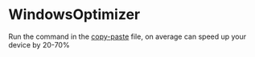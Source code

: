 # WindowsOptimizer
Run the command in the [copy-paste](https://raw.githubusercontent.com/AnxinCanada/WindowsOptimizer/main/windows_optimizer.copy-paste) file, on average can speed up your device by 20-70%
